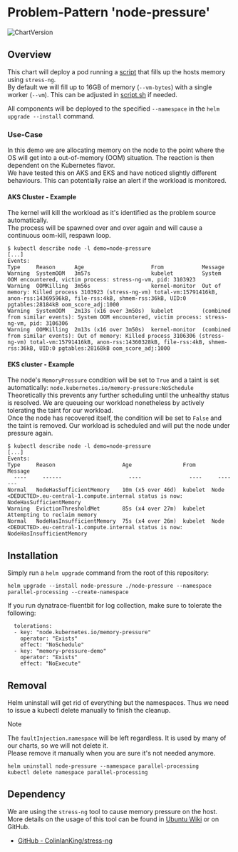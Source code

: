 # Problem-Pattern 'node-pressure'
![ChartVersion](https://img.shields.io/badge/ChartVersion-1.2.0-informational?style=flat)

## Overview
This chart will deploy a pod running a [script](files/script.sh) that fills up the hosts memory using `stress-ng`.\
By default we will fill up to 16GB of memory (`--vm-bytes`) with a single worker (`--vm`). This can be adjusted in [script.sh](files/script.sh) if needed. 

All components will be deployed to the specified `--namespace` in the `helm upgrade --install` command.

### Use-Case
In this demo we are allocating memory on the node to the point where the OS will get into a out-of-memory (OOM) situation. The reaction is then dependent on the Kubernetes flavor.\
We have tested this on AKS and EKS and have noticed slightly different behaviours. This can potentially raise an alert if the workload is monitored.
#### AKS Cluster - Example
The kernel will kill the workload as it's identified as the problem source automatically.\
The process will be spawned over and over again and will cause a continuous oom-kill, respawn loop. 

```shell
$ kubectl describe node -l demo=node-pressure
[...]
Events:
Type     Reason      Age                     From            Message
Warning  SystemOOM   3m57s                   kubelet         System OOM encountered, victim process: stress-ng-vm, pid: 3103923
Warning  OOMKilling  3m56s                   kernel-monitor  Out of memory: Killed process 3103923 (stress-ng-vm) total-vm:15791416kB, anon-rss:14369596kB, file-rss:4kB, shmem-rss:36kB, UID:0 pgtables:28184kB oom_score_adj:1000
Warning  SystemOOM   2m13s (x16 over 3m50s)  kubelet         (combined from similar events): System OOM encountered, victim process: stress-ng-vm, pid: 3106306
Warning  OOMKilling  2m13s (x16 over 3m50s)  kernel-monitor  (combined from similar events): Out of memory: Killed process 3106306 (stress-ng-vm) total-vm:15791416kB, anon-rss:14360328kB, file-rss:4kB, shmem-rss:36kB, UID:0 pgtables:28168kB oom_score_adj:1000
```
#### EKS cluster - Example
The node's `MemoryPressure` condition will be set to `True` and a taint is set automatically: `node.kubernetes.io/memory-pressure:NoSchedule`\
Theoretically this prevents any further scheduling until the unhealthy status is resolved. We are queueing our workload nonetheless by actively tolerating the taint for our workload.\
Once the node has recovered itself, the condition will be set to `False` and the taint is removed. Our workload is scheduled and will put the node under pressure again.
```shell
$ kubectl describe node -l demo=node-pressure
[...]
Events:
Type     Reason                     Age                From     Message
  ----     ------                     ----               ----     -------
Normal   NodeHasSufficientMemory    10m (x5 over 46d)  kubelet  Node <DEDUCTED>.eu-central-1.compute.internal status is now: NodeHasSufficientMemory
Warning  EvictionThresholdMet       85s (x4 over 27m)  kubelet  Attempting to reclaim memory
Normal   NodeHasInsufficientMemory  75s (x4 over 26m)  kubelet  Node <DEDUCTED>.eu-central-1.compute.internal status is now: NodeHasInsufficientMemory
```

## Installation
Simply run a `helm upgrade` command from the root of this repository:
```shell
helm upgrade --install node-pressure ./node-pressure --namespace parallel-processing --create-namespace
```
If you run dynatrace-fluentbit for log collection, make sure to tolerate the following:
```
  tolerations:
  - key: "node.kubernetes.io/memory-pressure"
    operator: "Exists"
    effect: "NoSchedule"
  - key: "memory-pressure-demo"
    operator: "Exists"
    effect: "NoExecute"
```

## Removal
Helm uninstall will get rid of everything but the namespaces. Thus we need to issue a kubectl delete manually to finish the cleanup.
> [!NOTE]  
> The `faultInjection.namespace` will be left regardless. It is used by many of our charts, so we will not delete it.\
> Please remove it manually when you are sure it's not needed anymore. 
```shell
helm uninstall node-pressure --namespace parallel-processing
kubectl delete namespace parallel-processing
```

## Dependency
We are using the `stress-ng` tool to cause memory pressure on the host. More details on the usage of this tool can be found in [Ubuntu Wiki](https://wiki.ubuntu.com/Kernel/Reference/stress-ng) or on GitHub.

- [GitHub - ColinIanKing/stress-ng](https://github.com/ColinIanKing/stress-ng)